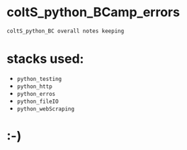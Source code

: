 # coltS_python_BCamp_errors
`coltS_python_BC overall notes keeping`

# stacks used:
* `python_testing`
* `python_http`
* `python_erros`
* `python_fileIO`
* `python_webScraping`

# :-)
